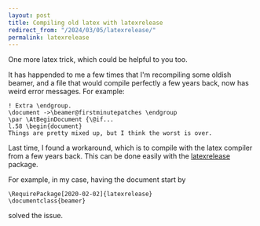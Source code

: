 ```yaml
---
layout: post
title: Compiling old latex with latexrelease
redirect_from: "/2024/03/05/latexrelease/"
permalink: latexrelease
---
```


One more latex trick, which could be helpful to you too.

It has happended to me a few times that I'm recompiling some oldish beamer, 
and a file that would compile perfectly a few years back, now has weird 
error messages. For example:

	! Extra \endgroup.
	\document ->\beamer@firstminutepatches \endgroup
	\par \AtBeginDocument {\@if...
	l.58 \begin{document}
	Things are pretty mixed up, but I think the worst is over.
	
Last time, I found a workaround, which is to compile with the latex compiler 
from a few years back. This can be done easily with the 
[latexrelease](https://www.latex-project.org/help/documentation/latexrelease.pdf)
package. 

For example, in my case, having the document start by

	\RequirePackage[2020-02-02]{latexrelease}
	\documentclass{beamer}
	
solved the issue.

